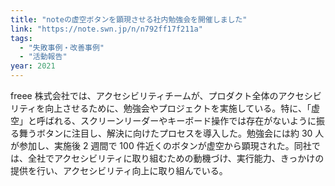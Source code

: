 ```yaml
---
title: "noteの虚空ボタンを顕現させる社内勉強会を開催しました"
link: "https://note.swn.jp/n/n792ff17f211a"
tags:
  - "失敗事例・改善事例"
  - "活動報告"
year: 2021
---
```


freee 株式会社では、アクセシビリティチームが、プロダクト全体のアクセシビリティを向上させるために、勉強会やプロジェクトを実施している。特に、「虚空」と呼ばれる、スクリーンリーダーやキーボード操作では存在がないように振る舞うボタンに注目し、解決に向けたプロセスを導入した。勉強会には約 30 人が参加し、実施後 2 週間で 100 件近くのボタンが虚空から顕現された。同社では、全社でアクセシビリティに取り組むための動機づけ、実行能力、きっかけの提供を行い、アクセシビリティ向上に取り組んでいる。
